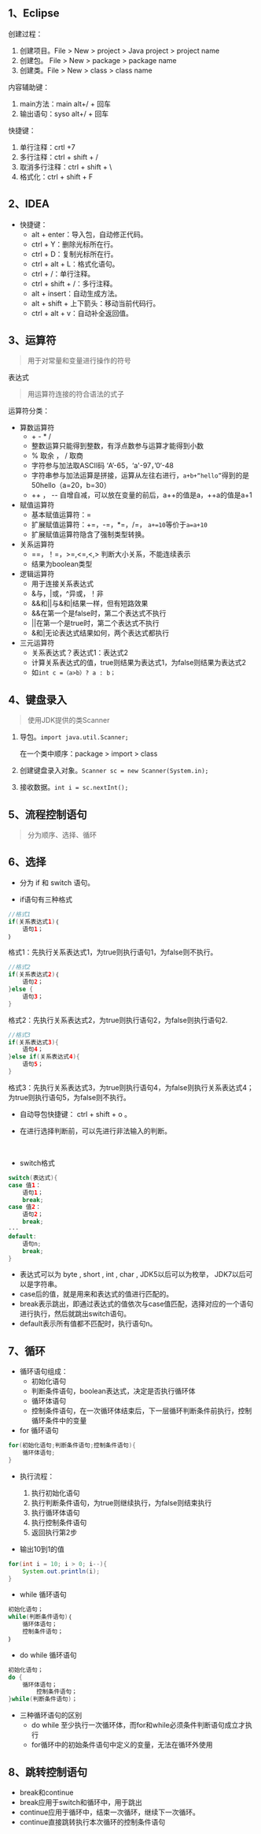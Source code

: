 ## 1、Eclipse

创建过程：

1. 创建项目。File > New > project > Java project > project name
2. 创建包。 File > New > package > package name
3. 创建类。File > New > class > class name

内容辅助键：

1. main方法：main alt+/ + 回车
2. 输出语句：syso alt+/ + 回车

快捷键：

1. 单行注释：crtl +7
2. 多行注释：ctrl + shift + /
3. 取消多行注释：ctrl + shift + \
4. 格式化：ctrl + shift + F



## 2、IDEA

- 快捷键：
  - alt + enter：导入包，自动修正代码。
  - ctrl + Y：删除光标所在行。
  - ctrl + D：复制光标所在行。
  - ctrl + alt + L：格式化语句。
  - ctrl + /：单行注释。
  - ctrl + shift + /：多行注释。
  - alt + insert：自动生成方法。
  - alt + shift + 上下箭头：移动当前代码行。
  - ctrl + alt + v：自动补全返回值。

## 3、运算符

> 用于对常量和变量进行操作的符号

表达式

> 用运算符连接的符合语法的式子

运算符分类：

- 算数运算符
  - \+ \- \* /
  - 整数运算只能得到整数，有浮点数参与运算才能得到小数
  - % 取余 ， / 取商
  - 字符参与加法取ASCII码    ‘A’-65，‘a'-97，’0‘-48
  - 字符串参与加法运算是拼接，运算从左往右进行，`a+b+“hello”`得到的是 50hello（a=20，b=30）
  - ++ ， --  自增自减，可以放在变量的前后，a++的值是a，++a的值是a+1
- 赋值运算符
  - 基本赋值运算符：=
  - 扩展赋值运算符：+=，-=，*=，/=，   `a+=10`等价于`a=a+10`
  - 扩展赋值运算符隐含了强制类型转换。
- 关系运算符
  - ==，！=，>=,<=,<,>      判断大小关系，不能连续表示
  - 结果为boolean类型
- 逻辑运算符
  - 用于连接关系表达式
  - &与，|或，^异或，！非
  - &&和||与&和|结果一样，但有短路效果
  - &&在第一个是false时，第二个表达式不执行
  - ||在第一个是true时，第二个表达式不执行
  - &和|无论表达式结果如何，两个表达式都执行
- 三元运算符
  - 关系表达式？表达式1：表达式2
  - 计算关系表达式的值，true则结果为表达式1，为false则结果为表达式2
  - 如`int c =（a>b）? a : b；`

## 4、键盘录入

> 使用JDK提供的类Scanner

1. 导包。`import java.util.Scanner;`

   在一个类中顺序：package > import > class

2.  创建键盘录入对象。`Scanner sc = new Scanner(System.in);`

3. 接收数据。`int i = sc.nextInt();`

## 5、流程控制语句

> 分为顺序、选择、循环

## 6、选择

- 分为 if 和 switch 语句。

- if语句有三种格式

```java
//格式1
if(关系表达式1)｛
    语句1；
｝
```

格式1：先执行关系表达式1，为true则执行语句1，为false则不执行。

```Java
//格式2
if(关系表达式2)｛
    语句2；
}else {
    语句3；
}
```

格式2：先执行关系表达式2，为true则执行语句2，为false则执行语句2.

```Java
//格式3
if(关系表达式3){
    语句4；
}else if(关系表达式4){
    语句5；
}
```

格式3：先执行关系表达式3，为true则执行语句4，为false则执行关系表达式4；为true则执行语句5，为false则不执行。

- 自动导包快捷键： ctrl + shift + o  。

- 在进行选择判断前，可以先进行非法输入的判断。

</br>

- switch格式

```Java
switch(表达式){
case 值1：
    语句1；
    break;
case 值2：
    语句2；
    break;
···
default:
    语句n;
    break; 
}
```

- 表达式可以为 byte , short , int , char , JDK5以后可以为枚举， JDK7以后可以是字符串。
- case后的值，就是用来和表达式的值进行匹配的。
- break表示跳出，即通过表达式的值依次与case值匹配，选择对应的一个语句进行执行，然后就跳出switch语句。
- default表示所有值都不匹配时，执行语句n。

## 7、循环

- 循环语句组成：
  - 初始化语句
  - 判断条件语句，boolean表达式，决定是否执行循环体
  - 循环体语句
  - 控制条件语句，在一次循环体结束后，下一层循环判断条件前执行，控制循环条件中的变量
- for 循环语句

```Java
for(初始化语句;判断条件语句;控制条件语句){
    循环体语句;
}
```

- 执行流程：
  1. 执行初始化语句
  2. 执行判断条件语句，为true则继续执行，为false则结束执行
  3. 执行循环体语句
  4. 执行控制条件语句
  5. 返回执行第2步

- 输出10到1的值

```Java
for(int i = 10; i > 0; i--){
	System.out.println(i);
}
```

- while 循环语句

```Java
初始化语句；
while(判断条件语句)｛
	循环体语句；
    控制条件语句；
｝
```

- do while 循环语句

```Java
初始化语句；
do {
    循环体语句；
        控制条件语句；
}while(判断条件语句)；
```

- 三种循环语句的区别
  - do while 至少执行一次循环体，而for和while必须条件判断语句成立才执行
  - for循环中的初始条件语句中定义的变量，无法在循环外使用

## 8、跳转控制语句

- break和continue
- break应用于switch和循环中，用于跳出
- continue应用于循环中，结束一次循环，继续下一次循环。
- continue直接跳转执行本次循环的控制条件语句